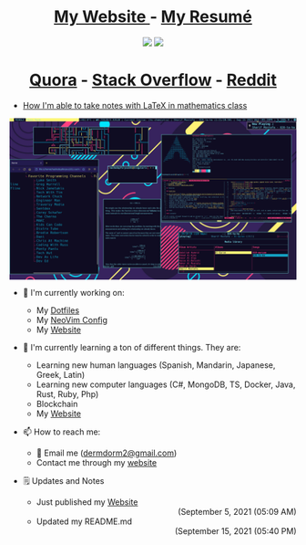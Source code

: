 <div align="center">
  <h1>
      <span style=""> 
        <a href="https://damrah.netlify.app"> My Website </a> - <a href="https://damrah.netlify.app/about/"> My Resumé </a>
      </span>
  </h1>
</div>

<p align="center">
  <img src="https://github-readme-stats.vercel.app/api?username=SingularisArt&show_icons=true&hide_border=true&count_private=true&theme=tokyonight&include_all_commits=true", width="400"/>
  <img src="https://github-readme-stats.vercel.app/api/top-langs/?username=SingularisArt&layout=compact&theme=tokyonight&hide_border=true", width="325"/> <br>
</p>

<div align="center">
  <h1>
      <span style=""> 
        <a href="https://www.quora.com/profile/SingularisArt?q=SingularisArt">Quora</a> - <a href="https://stackoverflow.com/users/16841521/hashem-a-damrah">Stack Overflow</a> - <a href="https://www.reddit.com/user/Desperate_Party_9259">Reddit</a>
      </span>
  </h1>
</div>

<!-- BLOG-POST-LIST:START -->
- [How I'm able to take notes with LaTeX in mathematics class](https://damrah.netlify.app/post/how-im-able-to-take-notes-with-latex-in-mathematics-class/)
<!-- BLOG-POST-LIST:END -->

<p align="center">
  <img width="700" align='center' src="desktop.png"></a>
</p>

- 🔭 I'm currently working on:
  - My [Dotfiles](https://github.com/SingularisArt/Singularis)
  - My [NeoVim Config](https://github.com/SingularisArt/Death.NeoVim)
  - My [Website](https://damrah.netlify.app)

- 🌱 I'm currently learning a ton of different things. They are:
  - Learning new human languages (Spanish, Mandarin, Japanese, Greek, Latin)
  - Learning new computer languages (C#, MongoDB, TS, Docker, Java, Rust, Ruby, Php)
  - Blockchain
  - My [Website](https://damrah.netlify.app)

- 📫 How to reach me:
  - 📧 Email me (dermdorm2@gmail.com)
  - Contact me through my [website](https://damrah.netlify.app/contact/)

- 🗒️ Updates and Notes
  - Just published my [Website](https://damrah.netlify.app) <div align="right">(September 5, 2021 (05:09 AM)</div>
  - Updated my README.md <div align="right">(September 15, 2021 (05:40 PM)</div>
